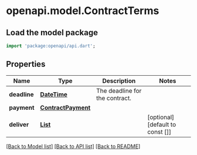 # openapi.model.ContractTerms

## Load the model package
```dart
import 'package:openapi/api.dart';
```

## Properties
Name | Type | Description | Notes
------------ | ------------- | ------------- | -------------
**deadline** | [**DateTime**](DateTime.md) | The deadline for the contract. | 
**payment** | [**ContractPayment**](ContractPayment.md) |  | 
**deliver** | [**List<ContractDeliverGood>**](ContractDeliverGood.md) |  | [optional] [default to const []]

[[Back to Model list]](../README.md#documentation-for-models) [[Back to API list]](../README.md#documentation-for-api-endpoints) [[Back to README]](../README.md)


